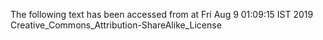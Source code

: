 The following text has been accessed from at Fri Aug 9 01:09:15 IST 2019
Creative_Commons_Attribution-ShareAlike_License
